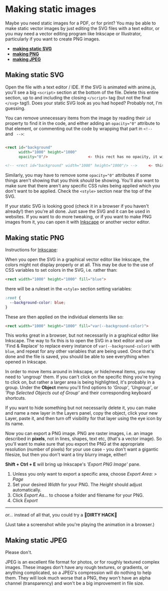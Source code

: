 # Making static images

Maybe you need static images for a PDF, or for print? You may be able to make static vector images by just editing the SVG files with a text editor, or you may need a vector editing program like Inkscape or Illustrator, particularly if you want to create PNG images.

  - [**making static SVG**](#making-static-svg)
  - [**making PNG**](#making-static-png)
  - [**making JPEG**](#making-static-jpeg)

## Making static SVG
Open the file with a text editor / IDE. If the SVG is animated with anime.js, you'll see a big `<script>` section at the bottom of the file. Delete this entire section, up to and including the closing `</script>` tag (but not the final `</svg>` tag!). Does your static SVG look as you had hoped? Probably not, I'm guessing.

You can remove unnecessary items from the image by reading their `id` property to find it in the code, and either adding an `opacity="0"` attribute to that element, or commenting out the code by wrapping that part in `<!-- ` and ` -->`:

```html

<rect id="background"
      width="1000" height="1000"
      opacity="0"/>                  <- this rect has no opacity, it will not be visible

<!-- <rect id="background" width="1000" height="1000"/> -->     <- this is commented out

```

Similarly, you may have to remove some `opacity="0"` attributes if some things aren't showing that you think _should_ be showing.
You'll also want to make sure that there aren't any specific CSS rules being applied which you don't want to be applied. Check the `<style>` section near the top of the SVG.

If your static SVG is looking good (check it in a browser if you haven't already!) then you're all done. Just save the SVG and it can be used in websites.
If you want to do more tweaking, or if you want to make PNG images from it, you can open it with [Inkscape](inkscape.org) or another vector editor.

## Making static PNG
Instructions for [Inkscape](inkscape.org):

When you open the SVG in a graphical vector editor like Inkscape, the colors might not display properly or at all. This may be due to the use of CSS variables to set colors in the SVG, i.e. rather than:
```html
<rect width="1000" height="1000" fill="blue">
```
there will be a ruleset in the `<style>` section setting variables:
```css
:root {
  --background-color: blue;
}
```
These are then applied on the individual elements like so:

```html
<rect width="1000" height="1000" fill="var(--background-color)">
```

This works great in a browser, but not necessarily in a graphical editor like Inkscape. The way to fix this is to open the SVG in a text editor and use 'Find & Replace' to replace every instance of `var(--background-color)` with `blue`, and repeat for any other variables that are being used. Once that's done and the file is saved, you should be able to see everything when opened in Inkscape.

In order to move items around in Inkscape, or hide/reveal items, you may need to 'ungroup' them. If you can't click on the specific thing you're trying to click on, but rather a larger area is being highlighted, it's probably in a group. Under the **Object** menu you'll find options to _'Group'_, _'Ungroup'_, or _'Pop Selected Objects out of Group'_ and their corresponding keyboard shortcuts.

If you want to hide something but not necessarily delete it, you can make and name a new layer in the Layers panel, copy the object, click your new Layer, paste it, and then turn off visibility for that layer using the eye icon by its name.

Now you can export a PNG image. PNG are raster images, i.e. an image described in **pixels**, not in lines, shapes, text etc, (that's a vector image). So you'll want to make sure that you export the PNG at the appropriate resolution (number of pixels) for your use case - you don't want a gigantic filesize, but then you don't want a tiny blurry image, either!

**Shift + Ctrl + E** will bring up Inkscape's _'Export PNG Image'_ pane.
1. Unless you only want to export a specific area, choose _Export Area: > Page_
2. Set your desired _Width_ for your PNG. The _Height_ should adjust automatically.
3. Click _Export As..._ to choose a folder and filename for your PNG.
4. Click _Export_

----
_or..._ instead of all that, you could try a :construction:**DIRTY HACK**:hocho:

(Just take a screenshot while you're playing the animation in a browser.)

## Making static JPEG

Please don't.

JPEG is an excellent file format for photos, or for roughly textured complex images. These images don't have any rough textures, or gradients, or anything complicated, so a JPEG's compression will do nothing to help them. They will look much worse that a PNG, they won't have an alpha channel (transparency) and won't be a big improvement in file size.
